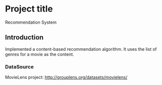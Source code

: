 # Project title
Recommendation System

## Introduction
Implemented a content-based recommendation algorithm.
It uses the list of genres for a movie as the content.

### DataSource
MovieLens project: http://grouplens.org/datasets/movielens/
